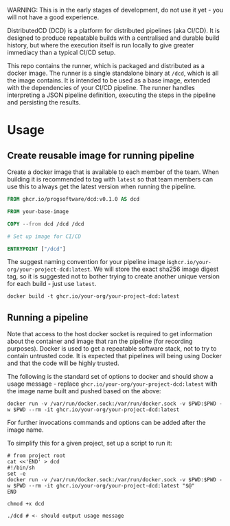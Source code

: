WARNING: This is in the early stages of development, do not use it yet - you will not have a good experience.

DistributedCD (DCD) is a platform for distributed pipelines (aka CI/CD). It is designed to produce repeatable builds with a centralised and durable build history, but where the execution itself is run locally to give greater immediacy than a typical CI/CD setup.

This repo contains the runner, which is packaged and distributed as a docker image. The runner is a single standalone binary at `/dcd`, which is all the image contains. It is intended to be used as a base image, extended with the dependencies of your CI/CD pipeline. The runner handles interpreting a JSON pipeline definition, executing the steps in the pipeline and persisting the results.

# Usage

## Create reusable image for running pipeline

Create a docker image that is available to each member of the team. When building it is recommended to tag with `latest` so that team members can use this to always get the latest version when running the pipeline.

```Dockerfile
FROM ghcr.io/progsoftware/dcd:v0.1.0 AS dcd

FROM your-base-image

COPY --from dcd /dcd /dcd

# Set up image for CI/CD

ENTRYPOINT ["/dcd"]
```

The suggest naming convention for your pipeline image is`ghcr.io/your-org/your-project-dcd:latest`. We will store the exact sha256 image digest tag, so it is suggested not to bother trying to create another unique version for each build - just use `latest`.

```
docker build -t ghcr.io/your-org/your-project-dcd:latest
```

## Running a pipeline

Note that access to the host docker socket is required to get information about the container and image that ran the pipeline (for recording purposes). Docker is used to get a repeatable software stack, not to try to contain untrusted code. It is expected that pipelines will being using Docker and that the code will be highly trusted.

The following is the standard set of options to docker and should show a usage message - replace `ghcr.io/your-org/your-project-dcd:latest` with the image name built and pushed based on the above:

```shell
docker run -v /var/run/docker.sock:/var/run/docker.sock -v $PWD:$PWD -w $PWD --rm -it ghcr.io/your-org/your-project-dcd:latest
```
 
For further invocations commands and options can be added after the image name.

To simplify this for a given project, set up a script to run it:

```shell
# from project root
cat <<'END' > dcd
#!/bin/sh
set -e
docker run -v /var/run/docker.sock:/var/run/docker.sock -v $PWD:$PWD -w $PWD --rm -it ghcr.io/your-org/your-project-dcd:latest "$@"
END

chmod +x dcd

./dcd # <- should output usage message
```




